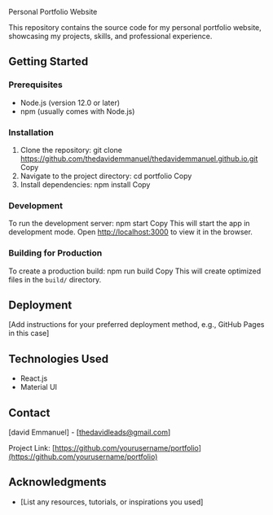 Personal Portfolio Website

This repository contains the source code for my personal portfolio website, showcasing my projects, skills, and professional experience.

## Getting Started

### Prerequisites

- Node.js (version 12.0 or later)
- npm (usually comes with Node.js)

### Installation

1. Clone the repository:
   git clone https://github.com/thedavidemmanuel/thedavidemmanuel.github.io.git
   Copy
2. Navigate to the project directory:
   cd portfolio
   Copy
3. Install dependencies:
   npm install
   Copy

### Development

To run the development server:
npm start
Copy
This will start the app in development mode. Open [http://localhost:3000](http://localhost:3000) to view it in the browser.

### Building for Production

To create a production build:
npm run build
Copy
This will create optimized files in the `build/` directory.

## Deployment

[Add instructions for your preferred deployment method, e.g., GitHub Pages in this case]

## Technologies Used

- React.js
- Material UI

## Contact

[david Emmanuel] - [thedavidleads@gmail.com]

Project Link: [https://github.com/yourusername/portfolio](https://github.com/yourusername/portfolio)

## Acknowledgments

- [List any resources, tutorials, or inspirations you used]
